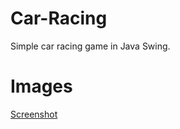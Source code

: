 # Car-Racing
Simple car racing game in Java Swing.

# Images
[Screenshot](https://github.com/gitaumoses4/Car-Racing/blob/master/screenshots/Screenshot%20from%202017-04-27%2012-13-52.png?raw=true)
